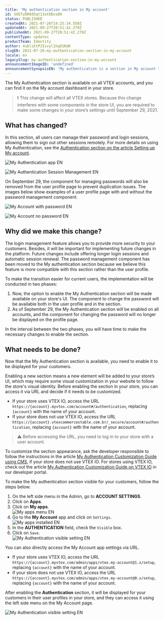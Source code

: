 ```yaml
---
title: 'My authentication section in My account'
id: 5OETzDR8d5qt13atEBxsB9
status: PUBLISHED
createdAt: 2021-07-26T14:25:34.550Z
updatedAt: 2021-09-27T20:51:42.279Z
publishedAt: 2021-09-27T20:51:42.279Z
contentType: updates
productTeam: Identity
author: 4ubliktPJIsvyl1hq91RdK
slugEN: 2021-07-26-my-authentication-section-in-my-account
locale: en
legacySlug: my-authentication-section-in-my-account
announcementImageID: 'undefined'
announcementSynopsisEN: 'My authentication is a section in My account that allows you to manage passwords and login sessions.'
---
```


The My Authentication section is available on all VTEX accounts, and you can find it on the My account dashboard in your store.

> ❗ This change will affect all VTEX stores. Because this change interferes with some components in the store UI, you are required to make some changes in your store’s settings until September 29, 2021.

## What has changed?

In this section, all users can manage their password and login sessions, allowing them to sign out other sessions remotely. For more details on using My Authentication, see the [Authentication section on the article Setting up My account](https://help.vtex.com/en/tutorial/how-does-my-account-work--2BQ3GiqhqGJTXsWVuio3Xh).

![My Authentication app EN](https://raw.githubusercontent.com/vtexdocs/help-center-content/refs/heads/main/docs/en/announcements/2021/july/2021-07-26-my-authentication-section-in-my-account_1.png)

![My Authentication Session Management EN](https://raw.githubusercontent.com/vtexdocs/help-center-content/refs/heads/main/docs/en/announcements/2021/july/2021-07-26-my-authentication-section-in-my-account_2.png)

On September 29, the component for managing passwords will also be removed from the user profile page to prevent duplication issues. The images below show examples of a user profile page with and without the password management component.

![My Account with password EN](https://raw.githubusercontent.com/vtexdocs/help-center-content/refs/heads/main/docs/en/announcements/2021/july/2021-07-26-my-authentication-section-in-my-account_3.png)

![My Account no password EN](https://raw.githubusercontent.com/vtexdocs/help-center-content/refs/heads/main/docs/en/announcements/2021/july/2021-07-26-my-authentication-section-in-my-account_4.png)

## Why did we make this change?

The login management feature allows you to provide more security to your customers. Besides, it will be important for implementing future changes in the platform. Future changes include offering longer login sessions and automatic session renewal. The password management component has been moved to the My authentication section because we believe this feature is more compatible with this section rather than the user profile.

To make the transition easier for current users, the implementation will be conducted in two phases:

1. Now, the option to enable the My Authentication section will be made available on your store's UI. The component to change the password will be available both in the user profile and in the section.
2. As of September 29, the My Authentication section will be enabled on all accounts, and the component for changing the password will no longer be displayed on the profile page.

In the interval between the two phases, you will have time to make the necessary changes to enable the section.

## What needs to be done?

Now that the My Authentication section is available, you need to enable it to be displayed for your customers.

Enabling a new section means a new element will be added to your store’s UI, which may require some visual customization in your website to follow the store's visual identity. Before enabling the section in your store, you can access it via URL and decide if it needs to be customized.

- If your store uses VTEX IO, access the URL `https://{account}.myvtex.com/account#/authentication`, replacing `{account}` with the name of your account.
- If your store does not use VTEX IO, access the URL `https://{account}.vtexcommercestable.com.br/_secure/account#/authentication`, replacing `{account}` with the name of your account.

> ⚠️ Before accessing the URL, you need to log in to your store with a user account.

To customize the section appearance, ask the developer responsible to follow the instructions in the article [My Authentication Customization Guide using CMS](https://developers.vtex.com/vtex-rest-api/docs/ui-customization-my-authentication), if your store does not use VTEX IO. For stores using VTEX IO, check out the article [My Authentication Customization Guide on VTEX IO](https://developers.vtex.com/vtex-developer-docs/docs/vtex-io-my-authentication) in our developer portal.

To make the My authentication section visible for your customers, follow the steps below:

1. On the left side menu in the Admin, go to **ACCOUNT SETTINGS**.
2. Click on **Apps**.
3. Click on **My apps**.  
![My apps menu EN](https://raw.githubusercontent.com/vtexdocs/help-center-content/refs/heads/main/docs/en/announcements/2021/july/2021-07-26-my-authentication-section-in-my-account_5.png)
4. Go to the **My Account** app and click on `Settings`.  
![My apps installed EN](https://raw.githubusercontent.com/vtexdocs/help-center-content/refs/heads/main/docs/en/announcements/2021/july/2021-07-26-my-authentication-section-in-my-account_6.png)
5. In the **AUTHENTICATION** field, check the `Visible` box.
6. Click on `Save`.  
![My Authentication visible setting EN](https://raw.githubusercontent.com/vtexdocs/help-center-content/refs/heads/main/docs/en/announcements/2021/july/2021-07-26-my-authentication-section-in-my-account_7.png)

You can also directly access the My Account app settings via URL.

- If your store uses VTEX IO, access the URL `https://{account}.myvtex.com/admin/apps/vtex.my-account@1.x/setup`, replacing `{account}` with the name of your account.
- If your store does not use VTEX IO, access the URL `https://{account}.myvtex.com/admin/apps/vtex.my-account@0.x/setup`, replacing `{account}` with the name of your account.

After enabling the **Authentication** section, it will be displayed for your customers in their user profiles in your store, and they can access it using the left side menu on the My Account page.

![My Authentication visible setting EN](https://raw.githubusercontent.com/vtexdocs/help-center-content/refs/heads/main/docs/en/announcements/2021/july/2021-07-26-my-authentication-section-in-my-account_8.png)

